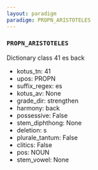 ```yaml
---
layout: paradigm
paradigm: PROPN_ARISTOTELES
---
```

### ` PROPN_ARISTOTELES `

Dictionary class 41 es back
* kotus_tn: 41
* upos: PROPN
* suffix_regex: es
* kotus_av: None
* grade_dir: strengthen
* harmony: back
* possessive: False
* stem_diphthong: None
* deletion: s
* plurale_tantum: False
* clitics: False
* pos: NOUN
* stem_vowel: None
